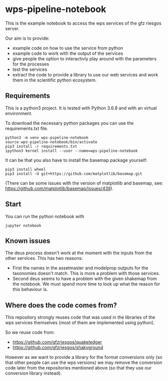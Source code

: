 # wps-pipeline-notebook

This is the example notebook to access the wps services of the gfz riesgos server.

Our aim is to provide:
- example code on how to use the service from python
- example code to work with the output of the services
- give people the option to interactivly play around with the parameters for the processes
- test the services
- extract the code to provide a library to use our web services and work
  them in the scientific python ecosystem.

## Requirements

This is a python3 project. It is tested with Python 3.6.8 and with an virtual environment.

To download the necessary python packages you can use the requirements.txt file.

```shell
python3 -m venv wps-pipeline-notebook
source wps-pipeline-notebook/bin/activate
pip3 install -r requirements.txt
ipython3 kernel install --user --name=wps-pipeline-notebook
```

It can be that you also have to install the basemap package yourself:

```
pip3 install wheel
pip3 install -U git+https://github.com/matplotlib/basemap.git 
```

(There can be some issues with the version of matplotlib and basemap, see:
https://github.com/matplotlib/basemap/issues/439).

## Start

You can run the python notebook with
```
jupyter notebook
```

## Known issues

The deus process doesn't work at the moment with the inputs from
the other services.
This has two reasons:
- First the names in the assetmaster and modelprop outputs for
  the taxonomies doesn't match. This is more a problem with those
  services.
- Second deus seems to have a problem with the given shakemap
  from the notebook. We must spend more time to look up what
  the reason for this behaviour is.

## Where does the code comes from?

This repository strongly reuses code that was used in the libraries of the wps services themselves
(most of them are implemented using python).

So we reuse code from:
- https://github.com/gfzriesgos/quakeledger
- https://github.com/gfzriesgos/shakyground

However as we want to provide a library for the format conversions only (so that other people can use the 
wps versions) we may remove the conversion code later from the repositories mentioned above (so that they use
our conversion library instead).


